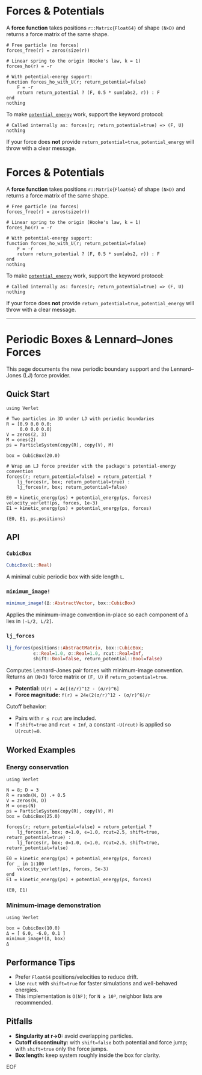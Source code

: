# Forces & Potentials

A **force function** takes positions `r::Matrix{Float64}` of shape `(N×D)` and returns a force matrix of the same shape.

```@example forces
# Free particle (no forces)
forces_free(r) = zeros(size(r))

# Linear spring to the origin (Hooke's law, k = 1)
forces_ho(r) = -r

# With potential-energy support:
function forces_ho_with_U(r; return_potential=false)
    F = -r
    return return_potential ? (F, 0.5 * sum(abs2, r)) : F
end
nothing
```

To make [`potential_energy`](@ref) work, support the keyword protocol:

```@example forces
# Called internally as: forces(r; return_potential=true) => (F, U)
nothing
```

If your force does **not** provide `return_potential=true`, `potential_energy` will throw with a clear message.

# Forces & Potentials

A **force function** takes positions `r::Matrix{Float64}` of shape `(N×D)` and returns a force matrix of the same shape.

```@example forces
# Free particle (no forces)
forces_free(r) = zeros(size(r))

# Linear spring to the origin (Hooke's law, k = 1)
forces_ho(r) = -r

# With potential-energy support:
function forces_ho_with_U(r; return_potential=false)
    F = -r
    return return_potential ? (F, 0.5 * sum(abs2, r)) : F
end
nothing
````

To make [`potential_energy`](@ref) work, support the keyword protocol:

```@example forces
# Called internally as: forces(r; return_potential=true) => (F, U)
nothing
```

If your force does **not** provide `return_potential=true`, `potential_energy` will throw with a clear message.

---

# Periodic Boxes & Lennard–Jones Forces

This page documents the new periodic boundary support and the Lennard–Jones (LJ) force provider.

## Quick Start

```@example lj_quickstart
using Verlet

# Two particles in 3D under LJ with periodic boundaries
R = [0.9 0.0 0.0;
     0.0 0.0 0.0]
V = zeros(2, 3)
M = ones(2)
ps = ParticleSystem(copy(R), copy(V), M)

box = CubicBox(20.0)

# Wrap an LJ force provider with the package's potential-energy convention
forces(r; return_potential=false) = return_potential ?
    lj_forces(r, box; return_potential=true) :
    lj_forces(r, box; return_potential=false)

E0 = kinetic_energy(ps) + potential_energy(ps, forces)
velocity_verlet!(ps, forces, 1e-3)
E1 = kinetic_energy(ps) + potential_energy(ps, forces)

(E0, E1, ps.positions)
```

## API

### `CubicBox`

```julia
CubicBox(L::Real)
```

A minimal cubic periodic box with side length `L`.

### `minimum_image!`

```julia
minimum_image!(Δ::AbstractVector, box::CubicBox)
```

Applies the minimum-image convention in-place so each component of `Δ` lies in `(-L/2, L/2]`.

### `lj_forces`

```julia
lj_forces(positions::AbstractMatrix, box::CubicBox;
          ϵ::Real=1.0, σ::Real=1.0, rcut::Real=Inf,
          shift::Bool=false, return_potential::Bool=false)
```

Computes Lennard–Jones pair forces with minimum-image convention. Returns an `(N×D)` force matrix or `(F, U)` if `return_potential=true`.

* **Potential:** `U(r) = 4ϵ[(σ/r)^12 - (σ/r)^6]`
* **Force magnitude:** `f(r) = 24ϵ(2(σ/r)^12 - (σ/r)^6)/r`

Cutoff behavior:

* Pairs with `r ≤ rcut` are included.
* If `shift=true` and `rcut < Inf`, a constant `-U(rcut)` is applied so `U(rcut)=0`.

## Worked Examples

### Energy conservation

```@example lj_energy
using Verlet

N = 8; D = 3
R = randn(N, D) .+ 0.5
V = zeros(N, D)
M = ones(N)
ps = ParticleSystem(copy(R), copy(V), M)
box = CubicBox(25.0)

forces(r; return_potential=false) = return_potential ?
    lj_forces(r, box; σ=1.0, ϵ=1.0, rcut=2.5, shift=true, return_potential=true) :
    lj_forces(r, box; σ=1.0, ϵ=1.0, rcut=2.5, shift=true, return_potential=false)

E0 = kinetic_energy(ps) + potential_energy(ps, forces)
for _ in 1:100
    velocity_verlet!(ps, forces, 5e-3)
end
E1 = kinetic_energy(ps) + potential_energy(ps, forces)

(E0, E1)
```

### Minimum-image demonstration

```@example minimum_image
using Verlet

box = CubicBox(10.0)
Δ = [ 6.0, -6.0, 0.1 ]
minimum_image!(Δ, box)
Δ
```

## Performance Tips

* Prefer `Float64` positions/velocities to reduce drift.
* Use `rcut` with `shift=true` for faster simulations and well-behaved energies.
* This implementation is `O(N²)`; for `N ≳ 10³`, neighbor lists are recommended.

## Pitfalls

* **Singularity at r→0:** avoid overlapping particles.
* **Cutoff discontinuity:** with `shift=false` both potential and force jump; with `shift=true` only the force jumps.
* **Box length:** keep system roughly inside the box for clarity.

EOF

```
```
